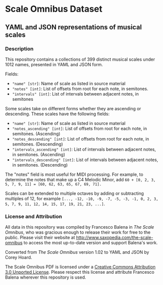 # Scale Omnibus Dataset

## YAML and JSON representations of musical scales

### Description

This repository contains a collections of 399 distinct musical scales under 1012 names, presented in YAML and JSON form.

Fields:
* `"name" [str]`: Name of scale as listed in source material
* `"notes" [int]`: List of offsets from root for each note, in semitones.
* `"intervals" [int]`: List of intervals between adjacent notes, in semitones


Some scales take on different forms whether they are ascending or descending. These scales have the following fields:
* `"name" [str]`: Name of scale as listed in source material
* `"notes_ascending" [int]`: List of offsets from root for each note, in semitones. (Ascending)
* `"notes_descending" [int]`: List of offsets from root for each note, in semitones. (Descending)
* `"intervals_ascending" [int]`: List of intervals between adjacent notes, in semitones. (Ascending)
* `"intervals_descending" [int]`: List of intervals between adjacent notes, in semitones. (Descending)
 
 
The "notes" field is most useful for MIDI processing. For example, to determine the notes that make up a C4 Melodic Minor, add `60 + [0, 2, 3, 5, 7, 9, 11] = [60, 62, 63, 65, 67, 69, 71].`

Scales can be extended to multiple octaves by adding or subtracting multiples of 12, for example `[..., -12, -10, -9, -7, -5, -3, -1, 0, 2, 3, 5, 7, 9, 11, 12, 14, 15, 17, 19, 21, 23, ...]`.


### License and Attribution

All data in this repository was compiled by Francesco Balena in *The Scale Omnibus*, who was gracious enough to release their work for free to the public. Please visit their website at http://www.saxopedia.com/the-scale-omnibus to access the most up-to-date version and support Balena's work.

Converted from *The Scale Omnibus* version 1.02 to YAML and JSON by Corey Hoard.

The Scale Omnibus PDF is licensed under a [Creative Commons Attribution 3.0 Unported License](https://creativecommons.org/licenses/by/3.0/). Please respect this license and attribute Francesco Balena wherever this repository is used.

